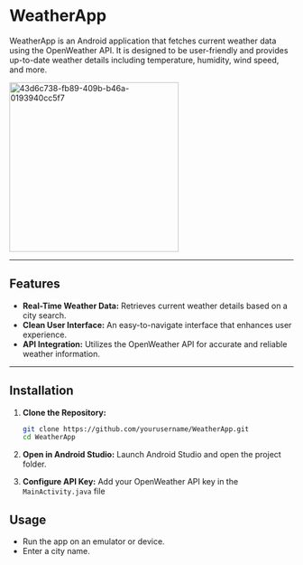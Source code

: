 # WeatherApp

WeatherApp is an Android application that fetches current weather data using the OpenWeather API. It is designed to be user-friendly and provides up-to-date weather details including temperature, humidity, wind speed, and more.

<img src="https://github.com/user-attachments/assets/c0e5f20a-b985-4314-b58e-e53a22b0ab43" alt="43d6c738-fb89-409b-b46a-0193940cc5f7" width="300">


---

## Features

- **Real-Time Weather Data:** Retrieves current weather details based on a city search.
- **Clean User Interface:** An easy-to-navigate interface that enhances user experience.
- **API Integration:** Utilizes the OpenWeather API for accurate and reliable weather information.

---

## Installation

1. **Clone the Repository:**

   ```bash
   git clone https://github.com/yourusername/WeatherApp.git
   cd WeatherApp
   ```

2. **Open in Android Studio:**
Launch Android Studio and open the project folder.

3. **Configure API Key:**
Add your OpenWeather API key in the `MainActivity.java` file

## Usage
- Run the app on an emulator or device.
- Enter a city name.
